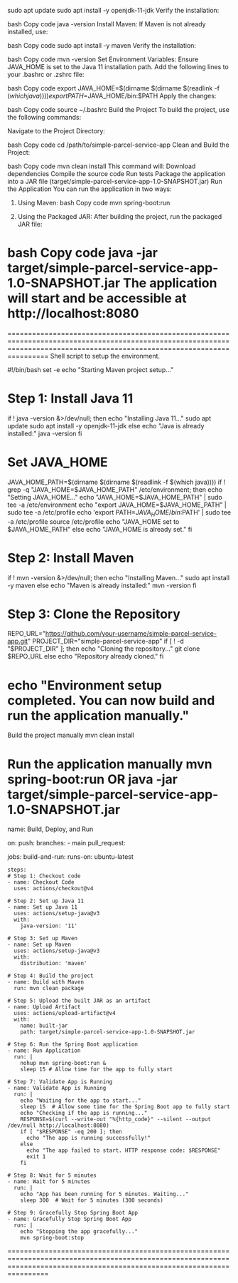 sudo apt update
sudo apt install -y openjdk-11-jdk
Verify the installation:

bash
Copy code
java -version
Install Maven: If Maven is not already installed, use:

bash
Copy code
sudo apt install -y maven
Verify the installation:

bash
Copy code
mvn -version
Set Environment Variables: Ensure JAVA_HOME is set to the Java 11 installation path. Add the following lines to your .bashrc or .zshrc file:

bash
Copy code
export JAVA_HOME=$(dirname $(dirname $(readlink -f $(which java))))
export PATH=$JAVA_HOME/bin:$PATH
Apply the changes:

bash
Copy code
source ~/.bashrc
Build the Project
To build the project, use the following commands:

Navigate to the Project Directory:

bash
Copy code
cd /path/to/simple-parcel-service-app
Clean and Build the Project:

bash
Copy code
mvn clean install
This command will:
Download dependencies
Compile the source code
Run tests
Package the application into a JAR file (target/simple-parcel-service-app-1.0-SNAPSHOT.jar)
Run the Application
You can run the application in two ways:

1. Using Maven:
bash
Copy code
mvn spring-boot:run

3. Using the Packaged JAR:
After building the project, run the packaged JAR file:

bash
Copy code
java -jar target/simple-parcel-service-app-1.0-SNAPSHOT.jar
The application will start and be accessible at http://localhost:8080
===========================================================================================================================================================================
============================================================================================================================================================================
Shell script to setup the environment.

#!/bin/bash
set -e
echo "Starting Maven project setup..."

# Step 1: Install Java 11
if ! java -version &>/dev/null; then
    echo "Installing Java 11..."
    sudo apt update
    sudo apt install -y openjdk-11-jdk
else
    echo "Java is already installed:"
    java -version
fi

# Set JAVA_HOME
JAVA_HOME_PATH=$(dirname $(dirname $(readlink -f $(which java))))
if ! grep -q "JAVA_HOME=$JAVA_HOME_PATH" /etc/environment; then
    echo "Setting JAVA_HOME..."
    echo "JAVA_HOME=$JAVA_HOME_PATH" | sudo tee -a /etc/environment
    echo "export JAVA_HOME=$JAVA_HOME_PATH" | sudo tee -a /etc/profile
    echo 'export PATH=$JAVA_HOME/bin:$PATH' | sudo tee -a /etc/profile
    source /etc/profile
    echo "JAVA_HOME set to $JAVA_HOME_PATH"
else
    echo "JAVA_HOME is already set."
fi

# Step 2: Install Maven
if ! mvn -version &>/dev/null; then
    echo "Installing Maven..."
    sudo apt install -y maven
else
    echo "Maven is already installed:"
    mvn -version
fi

# Step 3: Clone the Repository
REPO_URL="https://github.com/your-username/simple-parcel-service-app.git"
PROJECT_DIR="simple-parcel-service-app"
if [ ! -d "$PROJECT_DIR" ]; then
    echo "Cloning the repository..."
    git clone $REPO_URL
else
    echo "Repository already cloned."
fi

echo "Environment setup completed. You can now build and run the application manually."
==============================================================================================================================================================================
Build the project manually
mvn clean install

Run the application manually
mvn spring-boot:run
OR
java -jar target/simple-parcel-service-app-1.0-SNAPSHOT.jar
==============================================================================================================================================================================

name: Build, Deploy, and Run

on:
  push:
    branches:
      - main
  pull_request:

jobs:
  build-and-run:
    runs-on: ubuntu-latest

    steps:
    # Step 1: Checkout code
    - name: Checkout Code
      uses: actions/checkout@v4

    # Step 2: Set up Java 11
    - name: Set up Java 11
      uses: actions/setup-java@v3
      with:
        java-version: '11'

    # Step 3: Set up Maven
    - name: Set up Maven
      uses: actions/setup-java@v3
      with:
        distribution: 'maven'

    # Step 4: Build the project
    - name: Build with Maven
      run: mvn clean package

    # Step 5: Upload the built JAR as an artifact
    - name: Upload Artifact
      uses: actions/upload-artifact@v4
      with:
        name: built-jar
        path: target/simple-parcel-service-app-1.0-SNAPSHOT.jar

    # Step 6: Run the Spring Boot application
    - name: Run Application
      run: |
        nohup mvn spring-boot:run &
        sleep 15 # Allow time for the app to fully start

    # Step 7: Validate App is Running
    - name: Validate App is Running
      run: |
        echo "Waiting for the app to start..."
        sleep 15  # Allow some time for the Spring Boot app to fully start
        echo "Checking if the app is running..."
        RESPONSE=$(curl --write-out "%{http_code}" --silent --output /dev/null http://localhost:8080)
        if [ "$RESPONSE" -eq 200 ]; then
          echo "The app is running successfully!"
        else
          echo "The app failed to start. HTTP response code: $RESPONSE"
          exit 1
        fi

    # Step 8: Wait for 5 minutes
    - name: Wait for 5 minutes
      run: |
        echo "App has been running for 5 minutes. Waiting..."
        sleep 300  # Wait for 5 minutes (300 seconds)

    # Step 9: Gracefully Stop Spring Boot App
    - name: Gracefully Stop Spring Boot App
      run: |
        echo "Stopping the app gracefully..."
        mvn spring-boot:stop
============================================================================================================================================================================


